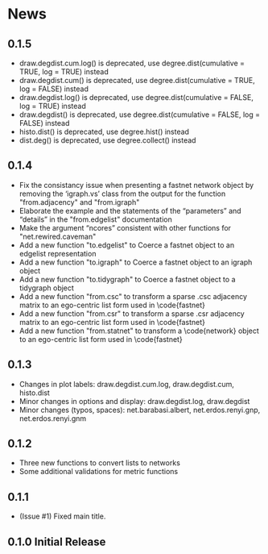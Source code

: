 # News

## 0.1.5
* draw.degdist.cum.log() is deprecated, use degree.dist(cumulative = TRUE, log = TRUE) instead
* draw.degdist.cum() is deprecated, use degree.dist(cumulative = TRUE, log = FALSE) instead
* draw.degdist.log() is deprecated, use degree.dist(cumulative = FALSE, log = TRUE) instead
* draw.degdist() is deprecated, use degree.dist(cumulative = FALSE, log = FALSE) instead 
* histo.dist() is deprecated, use degree.hist() instead
* dist.deg() is deprecated, use degree.collect() instead

## 0.1.4
* Fix the consistancy issue when presenting a fastnet network object by removing the ‘igraph.vs’ class from the output for the function "from.adjacency" and "from.igraph"
* Elaborate the example and the statements of the “parameters” and “details” in the "from.edgelist" documentation
* Make the argument “ncores” consistent with other functions for "net.rewired.caveman"
* Add a new function "to.edgelist" to Coerce a fastnet object to an edgelist representation
* Add a new function "to.igraph" to Coerce a fastnet object to an igraph object
* Add a new function "to.tidygraph" to Coerce a fastnet object to a tidygraph object
* Add a new function "from.csc" to transform a sparse .csc adjacency matrix to an ego-centric list form used in \code{fastnet}
* Add a new function "from.csr" to transform a sparse .csr adjacency matrix to an ego-centric list form used in \code{fastnet}
* Add a new function "from.statnet" to transform a \code{network} object  to an ego-centric list form used in \code{fastnet}

## 0.1.3
* Changes in plot labels: draw.degdist.cum.log, draw.degdist.cum, histo.dist
* Minor changes in options and display: draw.degdist.log, draw.degdist
* Minor changes (typos, spaces): net.barabasi.albert, net.erdos.renyi.gnp, net.erdos.renyi.gnm

## 0.1.2
* Three new functions to convert lists to networks
* Some additional validations for metric functions

## 0.1.1 
* (Issue #1) Fixed main title.

## 0.1.0 Initial Release
